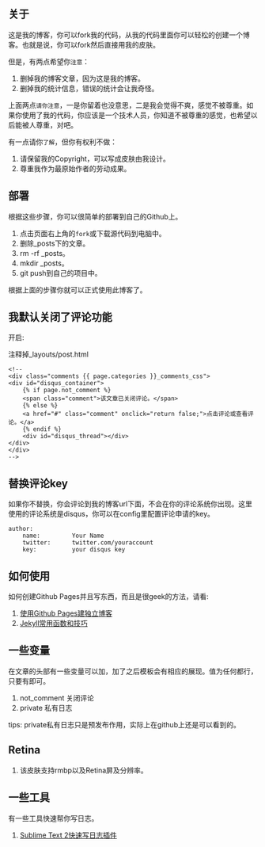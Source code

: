 ## 关于 ##

这是我的博客，你可以fork我的代码，从我的代码里面你可以轻松的创建一个博客。也就是说，你可以fork然后直接用我的皮肤。

但是，有两点希望你`注意`：

1. 删掉我的博客文章，因为这是我的博客。
2. 删掉我的统计信息，错误的统计会让我奇怪。

上面两点`请你注意`，一是你留着也没意思，二是我会觉得不爽，感觉不被尊重。如果你使用了我的代码，你应该是一个技术人员，你知道不被尊重的感觉，也希望以后能被人尊重，对吧。

有一点请你`了解`，但你有权利不做：

1. 请保留我的Copyright，可以写成皮肤由我设计。
2. 尊重我作为最原始作者的劳动成果。

## 部署 ##

根据这些步骤，你可以很简单的部署到自己的Github上。

1. 点击页面右上角的`fork`或下载源代码到电脑中。
2. 删除_posts下的文章。
3. rm -rf _posts。
4. mkdir _posts。
5. git push到自己的项目中。

根据上面的步骤你就可以正式使用此博客了。

## 我默认关闭了评论功能 ##

开启:

注释掉_layouts/post.html

	<!--
	<div class="comments {{ page.categories }}_comments_css">
	<div id="disqus_container"> 
    	{% if page.not_comment %}
    	<span class="comment">该文章已关闭评论。</span>
    	{% else %}
    	<a href="#" class="comment" onclick="return false;">点击评论或查看评论。</a>
    	{% endif %}    
    	<div id="disqus_thread"></div>
	</div>
	</div>
	-->

## 替换评论key ##

如果你不替换，你会评论到我的博客url下面，不会在你的评论系统你出现。这里使用的评论系统是disqus，你可以在config里配置评论申请的key。

    author:
        name:         Your Name
        twitter:      twitter.com/youraccount
        key:          your disqus key

## 如何使用 ##

如何创建Github Pages并且写东西，而且是很geek的方法，请看:

1. [使用Github Pages建独立博客](http://beiyuu.com/github-pages/)
2. [Jekyll常用函数和技巧](http://guojing.me/blog/2012/11/14/jekyll-and-github-tec/)

## 一些变量 ##

在文章的头部有一些变量可以加，加了之后模板会有相应的展现。值为任何都行，只要有即可。

1. not_comment 关闭评论
2. private 私有日志

tips: private私有日志只是预发布作用，实际上在github上还是可以看到的。

## Retina ##

1. 该皮肤支持rmbp以及Retina屏及分辨率。

## 一些工具 ##

有一些工具快速帮你写日志。

1. [Sublime Text 2快速写日志插件](https://github.com/GuoJing/SublimeText2Plugins/blob/master/Jkblogger.py)
